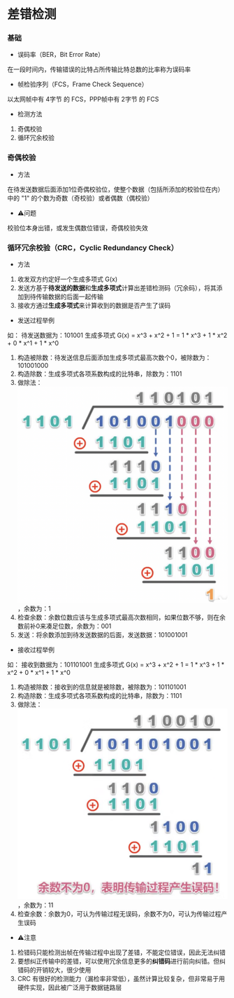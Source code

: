 # 差错检测


### 基础

* 误码率（BER，Bit Error Rate）

在一段时间内，传输错误的比特占所传输比特总数的比率称为误码率


* 帧检验序列（FCS，Frame Check Sequence）

以太网帧中有 4字节 的 FCS，PPP帧中有 2字节 的 FCS


* 检测方法

1. 奇偶校验
2. 循环冗余校验


### 奇偶校验

* 方法

在待发送数据后面添加1位奇偶校验位，使整个数据（包括所添加的校验位在内）中的 "1" 的个数为奇数（奇校验）或者偶数（偶校验）


* ⚠️问题

校验位本身出错，或发生偶数位错误，奇偶校验失效


### 循环冗余校验（CRC，Cyclic Redundancy Check）

* 方法

1. 收发双方约定好一个生成多项式 G(x)
2. 发送方基于**待发送的数据**和**生成多项式**计算出差错检测码（冗余码），将其添加到待传输数据的后面一起传输
3. 接收方通过**生成多项式**来计算收到的数据是否产生了误码


* 发送过程举例

如：
待发送数据为：101001
生成多项式 G(x) = x^3 + x^2 + 1 = 1 * x^3 + 1 * x^2 + 0 * x^1 + 1 * x^0

1. 构造被除数：待发送信息后面添加生成多项式最高次数个0，被除数为：101001000
2. 构造除数：生成多项式各项系数构成的比特串，除数为：1101
3. 做除法：![除法过程](image/循环冗余校验发送.png)，余数为：1
4. 检查余数：余数位数应该与生成多项式最高次数相同，如果位数不够，则在余数前补0来凑足位数，余数为：001
5. 发送：将余数添加到待发送数据的后面，发送数据：101001001


* 接收过程举例

如：
接收到数据为：101101001
生成多项式 G(x) = x^3 + x^2 + 1 = 1 * x^3 + 1 * x^2 + 0 * x^1 + 1 * x^0

1. 构造被除数：接收到的信息就是被除数，被除数为：101101001
2. 构造除数：生成多项式各项系数构成的比特串，除数为：1101
3. 做除法：![除法过程](image/循环冗余校验接收.png)，余数为：11
4. 检查余数：余数为0，可认为传输过程无误码，余数不为0，可认为传输过程产生误码


* ⚠️注意

1. 检错码只能检测出帧在传输过程中出现了差错，不能定位错误，因此无法纠错
2. 要想纠正传输中的差错，可以使用冗余信息更多的**纠错码**进行前向纠错。但纠错码的开销较大，很少使用
3. CRC 有很好的检测能力（漏检率非常低），虽然计算比较复杂，但非常易于用硬件实现，因此被广泛用于数据链路层
